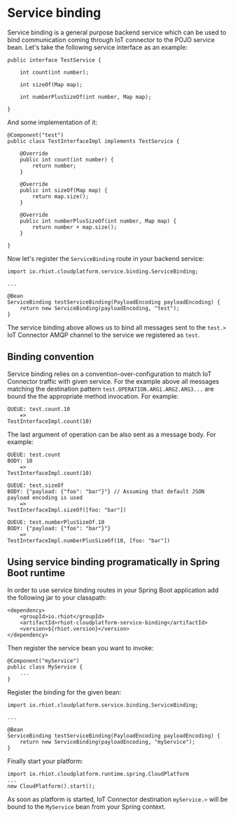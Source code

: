 # Service binding

Service binding is a general purpose backend service which can be used to bind communication coming through IoT
connector to the POJO service bean. Let's take the following service interface as an example:

    public interface TestService {

        int count(int number);

        int sizeOf(Map map);

        int numberPlusSizeOf(int number, Map map);

    }

And some implementation of it:

    @Component("test")
    public class TestInterfaceImpl implements TestService {

        @Override
        public int count(int number) {
            return number;
        }

        @Override
        public int sizeOf(Map map) {
            return map.size();
        }

        @Override
        public int numberPlusSizeOf(int number, Map map) {
            return number + map.size();
        }

    }

Now let's register the `ServiceBinding` route in your backend service:

    import io.rhiot.cloudplatform.service.binding.ServiceBinding;

    ...

    @Bean
    ServiceBinding testServiceBinding(PayloadEncoding payloadEncoding) {
        return new ServiceBinding(payloadEncoding, "test");
    }

The service binding above allows us to bind all messages sent to the `test.>` IoT Connector AMQP channel to the service
we registered as `test`.

## Binding convention

Service binding relies on a convention-over-configuration to match IoT Connector traffic with given service. For the
example above all messages matching the destination pattern `test.OPERATION.ARG1.ARG2.ARG3...` are bound the the
appropriate method invocation. For example:

    QUEUE: test.count.10
        =>
    TestInterfaceImpl.count(10)

The last argument of operation can be also sent as a message body. For example:

    QUEUE: test.count
    BODY: 10
        =>
    TestInterfaceImpl.count(10)

    QUEUE: test.sizeOf
    BODY: {"payload: {"foo": "bar"}"} // Assuming that default JSON payload encoding is used
        =>
    TestInterfaceImpl.sizeOf([foo: "bar"])

    QUEUE: test.numberPlusSizeOf.10
    BODY: {"payload: {"foo": "bar"}"}
        =>
    TestInterfaceImpl.numberPlusSizeOf(10, [foo: "bar"])

## Using service binding programatically in Spring Boot runtime

In order to use service binding routes in your Spring Boot application add the following jar to your classpath:

	<dependency>
		<groupId>io.rhiot</groupId>
		<artifactId>rhiot-cloudplatform-service-binding</artifactId>
		<version>${rhiot.version}</version>
	</dependency>

Then register the service bean you want to invoke:

    @Component("myService")
    public class MyService {
        ...
    }

Register the binding for the given bean:

    import io.rhiot.cloudplatform.service.binding.ServiceBinding;

    ...

    @Bean
    ServiceBinding testServiceBinding(PayloadEncoding payloadEncoding) {
        return new ServiceBinding(payloadEncoding, "myService");
    }

Finally start your platform:

    import io.rhiot.cloudplatform.runtime.spring.CloudPlatform
    ...
    new CloudPlatform().start();

As soon as platform is started, IoT Connector destination `myService.>` will be bound to the `MyService` bean from your
Spring context.